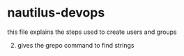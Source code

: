 # nautilus-devops
this file explains the steps used to create users and groups

2. gives the grepo command to find strings


